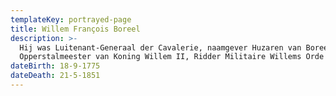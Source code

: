 ```yaml
---
templateKey: portrayed-page
title: Willem François Boreel
description: >-
  Hij was Luitenant-Generaal der Cavalerie, naamgever Huzaren van Boreel;
  Opperstalmeester van Koning Willem II, Ridder Militaire Willems Orde
dateBirth: 18-9-1775
dateDeath: 21-5-1851
---
```

